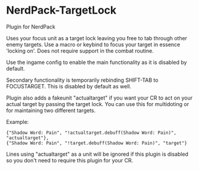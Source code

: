 # NerdPack-TargetLock
Plugin for NerdPack

Uses your focus unit as a target lock leaving you free to tab through other enemy targets. Use a macro or keybind to focus your target in essence 'locking on'. Does not require support in the combat routine.

Use the ingame config to enable the main functionality as it is disabled by default.

Secondary functionality is temporarily rebinding SHIFT-TAB to FOCUSTARGET. This is disabled by default as well.

Plugin also adds a fakeunit "actualtarget" if you want your CR to act on your actual target by passing the target lock. You can use this for multidoting or for maintaining two different targets.

Example:
```
{"Shadow Word: Pain", "!actualtarget.debuff(Shadow Word: Pain)", "actualtarget"},
{"Shadow Word: Pain", "!target.debuff(Shadow Word: Pain)", "target"}
```

Lines using "actualtarget" as a unit will be ignored if this plugin is disabled so you don't need to require this plugin for your CR.
